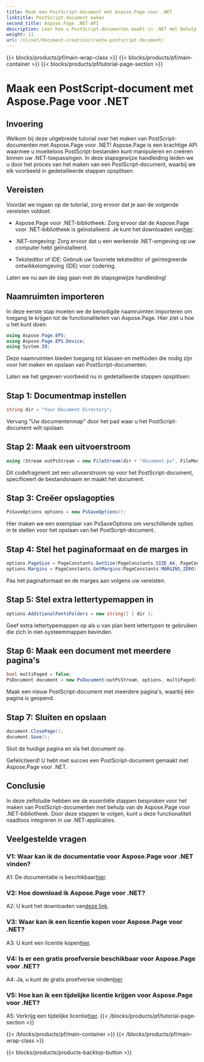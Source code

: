 ```yaml
---
title: Maak een PostScript-document met Aspose.Page voor .NET
linktitle: PostScript-document maken
second_title: Aspose.Page .NET-API
description: Leer hoe u PostScript-documenten maakt in .NET met behulp van Aspose.Page. Volg onze stapsgewijze handleiding voor een naadloze integratie. Download de bibliotheek en begin moeiteloos met het manipuleren van PostScript-bestanden.
weight: 11
url: /nl/net/document-creation/create-postscript-document/
---
```


{{< blocks/products/pf/main-wrap-class >}}
{{< blocks/products/pf/main-container >}}
{{< blocks/products/pf/tutorial-page-section >}}

# Maak een PostScript-document met Aspose.Page voor .NET

## Invoering

Welkom bij deze uitgebreide tutorial over het maken van PostScript-documenten met Aspose.Page voor .NET! Aspose.Page is een krachtige API waarmee u moeiteloos PostScript-bestanden kunt manipuleren en creëren binnen uw .NET-toepassingen. In deze stapsgewijze handleiding leiden we u door het proces van het maken van een PostScript-document, waarbij we elk voorbeeld in gedetailleerde stappen opsplitsen.

## Vereisten

Voordat we ingaan op de tutorial, zorg ervoor dat je aan de volgende vereisten voldoet:

-  Aspose.Page voor .NET-bibliotheek: Zorg ervoor dat de Aspose.Page voor .NET-bibliotheek is geïnstalleerd. Je kunt het downloaden van[hier](https://releases.aspose.com/page/net/).

- .NET-omgeving: Zorg ervoor dat u een werkende .NET-omgeving op uw computer hebt geïnstalleerd.

- Teksteditor of IDE: Gebruik uw favoriete teksteditor of geïntegreerde ontwikkelomgeving (IDE) voor codering.

Laten we nu aan de slag gaan met de stapsgewijze handleiding!

## Naamruimten importeren

In deze eerste stap moeten we de benodigde naamruimten importeren om toegang te krijgen tot de functionaliteiten van Aspose.Page. Hier ziet u hoe u het kunt doen:

```csharp
using Aspose.Page.EPS;
using Aspose.Page.EPS.Device;
using System.IO;
```

Deze naamruimten bieden toegang tot klassen en methoden die nodig zijn voor het maken en opslaan van PostScript-documenten.

Laten we het gegeven voorbeeld nu in gedetailleerde stappen opsplitsen:

## Stap 1: Documentmap instellen

```csharp
string dir = "Your Document Directory";
```

Vervang "Uw documentenmap" door het pad waar u het PostScript-document wilt opslaan.

## Stap 2: Maak een uitvoerstroom

```csharp
using (Stream outPsStream = new FileStream(dir + "document.ps", FileMode.Create))
```

Dit codefragment zet een uitvoerstroom op voor het PostScript-document, specificeert de bestandsnaam en maakt het document.

## Stap 3: Creëer opslagopties

```csharp
PsSaveOptions options = new PsSaveOptions();
```

Hier maken we een exemplaar van PsSaveOptions om verschillende opties in te stellen voor het opslaan van het PostScript-document.

## Stap 4: Stel het paginaformaat en de marges in

```csharp
options.PageSize = PageConstants.GetSize(PageConstants.SIZE_A4, PageConstants.ORIENTATION_PORTRAIT);
options.Margins = PageConstants.GetMargins(PageConstants.MARGINS_ZERO);
```

Pas het paginaformaat en de marges aan volgens uw vereisten.

## Stap 5: Stel extra lettertypemappen in

```csharp
options.AdditionalFontsFolders = new string[] { dir };
```

Geef extra lettertypemappen op als u van plan bent lettertypen te gebruiken die zich in niet-systeemmappen bevinden.

## Stap 6: Maak een document met meerdere pagina's

```csharp
bool multiPaged = false;
PsDocument document = new PsDocument(outPsStream, options, multiPaged);
```

Maak een nieuw PostScript-document met meerdere pagina's, waarbij één pagina is geopend.

## Stap 7: Sluiten en opslaan

```csharp
document.ClosePage();
document.Save();
```

Sluit de huidige pagina en sla het document op.

Gefeliciteerd! U hebt met succes een PostScript-document gemaakt met Aspose.Page voor .NET.

## Conclusie

In deze zelfstudie hebben we de essentiële stappen besproken voor het maken van PostScript-documenten met behulp van de Aspose.Page voor .NET-bibliotheek. Door deze stappen te volgen, kunt u deze functionaliteit naadloos integreren in uw .NET-applicaties.

## Veelgestelde vragen

### V1: Waar kan ik de documentatie voor Aspose.Page voor .NET vinden?

 A1: De documentatie is beschikbaar[hier](https://reference.aspose.com/page/net/).

### V2: Hoe download ik Aspose.Page voor .NET?

 A2: U kunt het downloaden van[deze link](https://releases.aspose.com/page/net/).

### V3: Waar kan ik een licentie kopen voor Aspose.Page voor .NET?

 A3: U kunt een licentie kopen[hier](https://purchase.aspose.com/buy).

### V4: Is er een gratis proefversie beschikbaar voor Aspose.Page voor .NET?

 A4: Ja, u kunt de gratis proefversie vinden[hier](https://releases.aspose.com/).

### V5: Hoe kan ik een tijdelijke licentie krijgen voor Aspose.Page voor .NET?

 A5: Verkrijg een tijdelijke licentie[hier](https://purchase.aspose.com/temporary-license/).
{{< /blocks/products/pf/tutorial-page-section >}}

{{< /blocks/products/pf/main-container >}}
{{< /blocks/products/pf/main-wrap-class >}}

{{< blocks/products/products-backtop-button >}}
